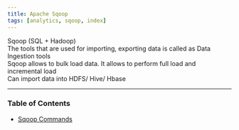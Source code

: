 ```yaml
---
title: Apache Sqoop
tags: [analytics, sqoop, index]
---
```


Sqoop (SQL + Hadoop)  
The tools that are used for importing, exporting data is called as Data Ingestion tools  
Sqoop allows to bulk load data. It allows to perform full load and incremental load  
Can import data into HDFS/ Hive/ Hbase

---

### Table of Contents

* [Sqoop Commands](Sqoop%20Commands.md)